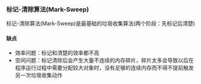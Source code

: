 ### 标记-清除算法(Mark-Sweep) ###
标记-清除算法(Mark-Sweep)是最基础的垃圾收集算法(两个阶段：先标记后清楚)

#### 缺点 ####
* 效率问题：标记和清楚的效率都不高
* 空间问题：标记清除后会产生大量不连续的内存碎片，碎片太多会导致以后在程序运行过程中需要分配较大对象时，没有足够的连续内存而不得不提前触发另一次垃圾收集动作